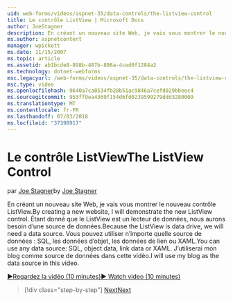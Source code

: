```yaml
---
uid: web-forms/videos/aspnet-35/data-controls/the-listview-control
title: Le contrôle ListView | Microsoft Docs
author: JoeStagner
description: En créant un nouveau site Web, je vais vous montrer le nouveau contrôle ListView. Étant donné que le ListView est un lecteur de données, nous aurons besoin d’une source de données. Vous pouvez utiliser toutes les données...
ms.author: aspnetcontent
manager: wpickett
ms.date: 11/15/2007
ms.topic: article
ms.assetid: ab1bcde8-898b-487b-806a-4ced0f1284a2
ms.technology: dotnet-webforms
msc.legacyurl: /web-forms/videos/aspnet-35/data-controls/the-listview-control
msc.type: video
ms.openlocfilehash: 9640a7ca0534fb28b51ac9846a7cefd029bbeec4
ms.sourcegitcommit: 953ff9ea4369f154d6fd0239599279ddd3280009
ms.translationtype: MT
ms.contentlocale: fr-FR
ms.lasthandoff: 07/03/2018
ms.locfileid: "37398917"
---
```

<a name="the-listview-control"></a><span data-ttu-id="11afa-105">Le contrôle ListView</span><span class="sxs-lookup"><span data-stu-id="11afa-105">The ListView Control</span></span>
====================
<span data-ttu-id="11afa-106">par [Joe Stagner](https://github.com/JoeStagner)</span><span class="sxs-lookup"><span data-stu-id="11afa-106">by [Joe Stagner](https://github.com/JoeStagner)</span></span>

<span data-ttu-id="11afa-107">En créant un nouveau site Web, je vais vous montrer le nouveau contrôle ListView.</span><span class="sxs-lookup"><span data-stu-id="11afa-107">By creating a new website, I will demonstrate the new ListView control.</span></span> <span data-ttu-id="11afa-108">Étant donné que le ListView est un lecteur de données, nous aurons besoin d’une source de données.</span><span class="sxs-lookup"><span data-stu-id="11afa-108">Because the ListView is data drive, we will need a data source.</span></span> <span data-ttu-id="11afa-109">Vous pouvez utiliser n’importe quelle source de données : SQL, les données d’objet, les données de lien ou XAML.</span><span class="sxs-lookup"><span data-stu-id="11afa-109">You can use any data source: SQL, object data, link data or XAML.</span></span> <span data-ttu-id="11afa-110">J’utiliserai mon blog comme source de données dans cette vidéo.</span><span class="sxs-lookup"><span data-stu-id="11afa-110">I will use my blog as the data source in this video.</span></span>

[<span data-ttu-id="11afa-111">&#9654;Regardez la vidéo (10 minutes)</span><span class="sxs-lookup"><span data-stu-id="11afa-111">&#9654; Watch video (10 minutes)</span></span>](https://channel9.msdn.com/Blogs/ASP-NET-Site-Videos/the-listview-control)

> [!div class="step-by-step"]
> [<span data-ttu-id="11afa-112">Next</span><span class="sxs-lookup"><span data-stu-id="11afa-112">Next</span></span>](the-datapager-control.md)
